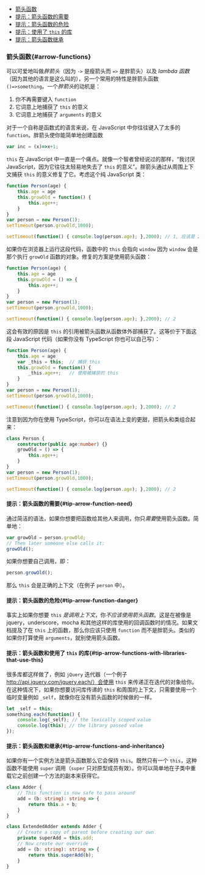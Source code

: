 * [箭头函数](#arrow-functions)
* [提示：箭头函数的需要](#tip-arrow-function-need)
* [提示：箭头函数的危险](#tip-arrow-function-danger)
* [提示：使用了 `this` 的库](#tip-arrow-functions-with-libraries-that-use-this)
* [提示：箭头函数继承](#tip-arrow-functions-and-inheritance)

### 箭头函数{#arrow-functions}

可以可爱地叫做*胖箭头*（因为 `->` 是瘦箭头而 `=>` 是胖箭头）以及 *lambda 函数*（因为其他的语言是这么叫的），另一个常用的特性是胖箭头函数 `()=>something`。一个*胖箭头*的动机是：

1. 你不再需要键入 `function`
2. 它词意上地捕获了 `this` 的意义
3. 它词意上地捕获了 `arguments` 的意义

对于一个自称是函数式的语言来说，在 JavaScript 中你往往键入了太多的 `function`。胖箭头使你能简单地创建函数

```ts
var inc = (x)=>x+1;
```
`this` 在 JavaScript 中一直是一个痛点。就像一个智者曾经说过的那样，“我讨厌 JavaScript，因为它往往太轻易地失去了 `this` 的意义”。胖箭头通过从周围上下文捕获 `this` 的意义修复了它。考虑这个纯 JavaScript 类：

```ts
function Person(age) {
    this.age = age
    this.growOld = function() {
        this.age++;
    }
}
var person = new Person(1);
setTimeout(person.growOld,1000);

setTimeout(function() { console.log(person.age); },2000); // 1, 应该是 2
```
如果你在浏览器上运行这段代码，函数中的 `this` 会指向 `window` 因为 `window` 会是那个执行 `growOld` 函数的对象。修复的方案是使用箭头函数：

```ts
function Person(age) {
    this.age = age
    this.growOld = () => {
        this.age++;
    }
}
var person = new Person(1);
setTimeout(person.growOld,1000);

setTimeout(function() { console.log(person.age); },2000); // 2
```
这会有效的原因是 `this` 的引用被箭头函数从函数体外部捕获了。这等价于下面这段 JavaScript 代码（如果你没有 TypeScript 你也可以自己写）：

```ts
function Person(age) {
    this.age = age
    var _this = this;  // 捕获 this
    this.growOld = function() {
        _this.age++;   // 使用被捕获的 this
    }
}
var person = new Person(1);
setTimeout(person.growOld,1000);

setTimeout(function() { console.log(person.age); },2000); // 2
```
注意到因为你在使用 TypeScript，你可以在语法上变的更甜，把箭头和类组合起来：

```ts
class Person {
    constructor(public age:number) {}
    growOld = () => {
        this.age++;
    }
}
var person = new Person(1);
setTimeout(person.growOld,1000);

setTimeout(function() { console.log(person.age); },2000); // 2
```

#### 提示：箭头函数的需要{#tip-arrow-function-need}
通过简洁的语法，如果你想要把函数给其他人来调用，你只*需要*使用箭头函数。简单地：

```ts
var growOld = person.growOld;
// Then later someone else calls it:
growOld();
```
如果你想要自己调用，即：

```ts
person.growOld();
```
那么 `this` 会是正确的上下文（在例子 `person` 中）。

#### 提示：箭头函数的危险{#tip-arrow-function-danger}

事实上如果你想要 `this` *是调用上下文*，你*不应该使用箭头函数*。这是在被像是 jquery，underscore，mocha 和其他这样的库使用的回调函数时的情况。如果文档提及了在 `this` 上的函数，那么你应该只使用 `function` 而不是胖箭头。类似的如果你打算使用 `arguments`，就别使用箭头函数。

#### 提示：箭头函数和使用了 `this` 的库{#tip-arrow-functions-with-libraries-that-use-this}
很多库都这样做了，例如 `jQuery` 迭代器（一个例子 http://api.jquery.com/jquery.each/）会使用 `this` 来传递正在迭代的对象给你。在这种情况下，如果你想要访问库传递的 `this` 和周围的上下文，只需要使用一个临时变量例如 `_self`，就像你在没有箭头函数的时候做的一样。

```ts
let _self = this;
something.each(function() {
    console.log(_self); // the lexically scoped value
    console.log(this); // the library passed value
});
```

#### 提示：箭头函数和继承{#tip-arrow-functions-and-inheritance}

如果你有一个实例方法是箭头函数那么它会保持 `this`。既然只有一个 `this`，这种函数不能使用 `super` 调用（`super` 只对原型成员有效）。你可以简单地在子类中重载它之前创建一个方法的副本来获得它。

```ts
class Adder {
    // This function is now safe to pass around
    add = (b: string): string => {
        return this.a + b;
    }
}

class ExtendedAdder extends Adder {
    // Create a copy of parent before creating our own
    private superAdd = this.add;
    // Now create our override
    add = (b: string): string => {
        return this.superAdd(b);
    }
}
```
